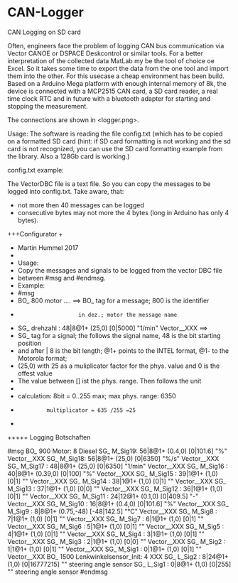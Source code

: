
# CAN-Logger
CAN Logging on SD card

Often, engineers face the problem of logging CAN bus communication via Vector CANOE or DSPACE Deskcontrol or similar tools. For a better interpretation of the collected data MatLab my be the tool of choice oe Excel. So it takes some time to export the data from the one tool and import them into the other.
For this usecase a cheap environment has been build. Based on a Arduino Mega platform with enough internal memory of 8k, the device is connected with a MCP2515 CAN card, a SD card reader, a real time clock RTC and in future with a bluetooth adapter for starting and stopping the measurement.

The connections are shown in <logger.png>.

Usage:
The software is reading the file config.txt (which has to be copied on a formatted SD card (hint: if SD card formatting is not working and the sd card is not recognized, you can use the SD card formatting example from the library. Also a 128Gb card is working.)

config.txt example:

The VectorDBC file is a text file. So you can copy the messages to be logged into config.txt. Take aware, that: 
- not more then 40 messages can be logged
- consecutive bytes may not more the 4 bytes (long in Arduino has only 4 bytes). 

+++Configurator
+
+ Martin Hummel 2017
+
+ Usage:
+ Copy the messages and signals to be logged from the vector DBC file 
+ between #msg and #endmsg.
+ Example:
+ #msg
+ BO_ 800 motor .... ==> BO_ tag for a message; 800 is the identifier
+                        in dez.; motor the message name
+  SG_ drehzahl : 48|8@1+ (25,0) [0|5000] "1/min" Vector__XXX ==>
+  SG_ tag for a signal; the follows the signal name, 48 is the bit starting position
+  and after | 8 is the bit length; @1+ points to the INTEL format, @1- to the Motorola format;
+  (25,0) with 25 as a muliplicator factor for the phys. value and 0 is the offest value
+  The value between [] ist the phys. range. Then follows the unit
+  
+  calculation: 8bit = 0..255 max; max phys. range: 6350
+              multiplicator = 635 /255 =25  
+
+++++ Logging Botschaften
   
#msg
BO_ 900 Motor: 8 Diesel
 SG_ M_Sig19: 56|8@1+ (0.4,0) [0|101.6] "%" Vector__XXX
 SG_ M_Sig18: 56|8@1+ (25,0) [0|6350] "%/s" Vector__XXX
 SG_ M_Sig17 : 48|8@1+ (25,0) [0|6350] "1/min" Vector__XXX
 SG_ M_Sig16 : 40|8@1+ (0.39,0) [0|100] "%"  Vector__XXX
 SG_ M_Sig15 : 39|1@1+ (1,0) [0|1] "" Vector__XXX
 SG_ M_Sig14 : 38|1@1+ (1,0) [0|1] "" Vector__XXX
 SG_ M_Sig13 : 37|1@1+ (1,0) [0|0] "" Vector__XXX
 SG_ M_Sig12 : 36|1@1+ (1,0) [0|1] "" Vector__XXX
 SG_ M_Sig11 : 24|12@1+ (0.1,0) [0|409.5] "-"   Vector__XXX
 SG_ M_Sig10 : 16|8@1+ (0.4,0) [0|101.6] "%"   Vector__XXX
 SG_ M_Sig9 : 8|8@1+ (0.75,-48) [-48|142.5] "°C" Vector__XXX
 SG_ M_Sig8 : 7|1@1+ (1,0) [0|1] "" Vector__XXX
 SG_ M_Sig7 : 6|1@1+ (1,0) [0|1] "" Vector__XXX
 SG_ M_Sig6 : 5|1@1+ (1,0) [0|1] "" Vector__XXX
 SG_ M_Sig5 : 4|1@1+ (1,0) [0|1] "" Vector__XXX
 SG_ M_Sig4 : 3|1@1+ (1,0) [0|1] ""  Vector__XXX
 SG_ M_Sig3 : 2|1@1+ (1,0) [0|0] "" Vector__XXX
 SG_ M_Sig2 : 1|1@1+ (1,0) [0|1] "" Vector__XXX
 SG_ M_Sig1 : 0|1@1+ (1,0) [0|1] "" Vector__XXX
BO_ 1500 Lenkwinkelsensor_Init: 4 XXX
 SG_ L_Sig2 : 8|24@1+ (1,0) [0|16777215] ""  steering angle sensor
 SG_ L_Sig1 : 0|8@1+ (1,0) [0|255] ""   steering angle sensor
#endmsg
